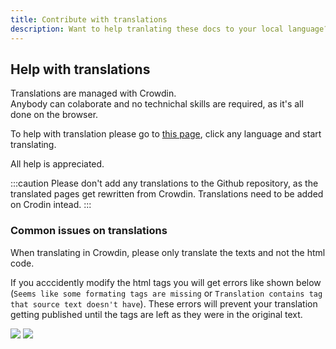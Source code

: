 ```yaml
---
title: Contribute with translations
description: Want to help tranlating these docs to your local language?
---
```


## Help with translations

Translations are managed with Crowdin.  
Anybody can colaborate and no technichal skills are required, as it's all done on the browser.

To help with translation please go to [this page](https://crowdin.com/project/docsstacksco), click any language and start translating.

All help is appreciated.

:::caution
Please don't add any translations to the Github repository, as the translated pages get rewritten from Crowdin. Translations need to be added on Crodin intead.
:::

### Common issues on translations

When translating in Crowdin, please only translate the texts and not the html code.

If you acccidently modify the html tags you will get errors like shown below (`Seems like some formating tags are missing` or `Translation contains tag that source text doesn't have`). These errors will prevent your translation getting published until the tags are left as they were in the original text.

![](/img/crowdin-qa-issue-formatting_tags_missing.png)
![](/img/crowdin-qa-issue-tag_source.png)
